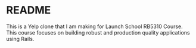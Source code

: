 # README

This is a Yelp clone that I am making for Launch School RB5310 Course.  
This course focuses on building robust and production quality applications using Rails.


